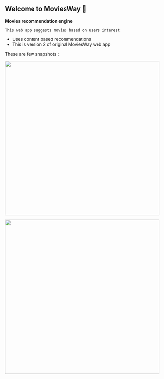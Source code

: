## Welcome to MoviesWay 👋

<b> Movies recommendation engine </b>

`This web app suggests movies based on users interest`

- Uses content based recommendations
- This is version 2 of original MoviesWay web app

These are few snapshots :

<img src="https://global.discourse-cdn.com/business7/uploads/streamlit/original/3X/9/8/98733e9444e0451be311e56cb6fced8c45eafcb0.png" width=500 href="none"></img>

<img src="https://global.discourse-cdn.com/business7/uploads/streamlit/original/3X/e/6/e62bc4a2d2aef389a7f0b47deda6dff5e2ccbc70.jpeg" width=500 href="none"></img>
